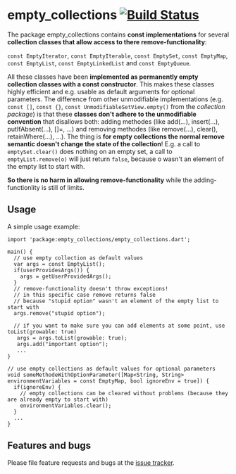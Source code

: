 # empty_collections [![Build Status](https://travis-ci.org/simon-void/empty_collections.svg?branch=master)](https://travis-ci.org/simon-void/empty_collections)

The package empty_collections contains **const implementations** for several **collection classes that allow access
to there remove-functionality**:

`const EmptyIterator`, `const EmptyIterable`, `const EmptySet`, `const EmptyMap`, `const EmptyList`,
`const EmptyLinkedList` and `const EmptyQueue`.

All these classes have been **implemented as permanently empty collection classes with a const constructor**.
This makes these classes highly efficient and e.g. usable as default arguments for optional parameters.
The difference from other unmodifiable implementations (e.g. `const []`, `const {}`, `const UnmodifiableSetView.empty()`
from the *collection package*) is that these **classes don't adhere to the unmodifiable convention** that disallows
both: adding methodes (like add(...), insert(...), putIfAbsent(...), []=, ...) and 
removing methodes (like remove(...), clear(), retainWhere(...), ...).
The thing is **for empty collections the normal remove semantic doesn't change the state of the collection**!
E.g. a call to `emptySet.clear()` does nothing on an empty set,
a call to `emptyList.remove(o)` will just return `false`, because o wasn't an element of the empty list to start with.

**So there is no harm in allowing remove-functionality** while the adding-functionlity is still of limits.

## Usage

A simple usage example:

    import 'package:empty_collections/empty_collections.dart';

    main() {
      // use empty collection as default values
      var args = const EmptyList();
      if(userProvidesArgs()) {
        args = getUserProvidedArgs();
      }
      // remove-functionality doesn't throw exceptions!
      // in this specific case remove returns false
      // because "stupid option" wasn't an element of the empty list to start with
      args.remove("stupid option");
      
      // if you want to make sure you can add elements at some point, use toList(growable: true)
       args = args.toList(growable: true);
       args.add("important option");
       ...
    }
    
    // use empty collections as default values for optional parameters
    void someMethodeWithOptionParameter([Map<String, String> environmentVariables = const EmptyMap, bool ignoreEnv = true]) {
      if(ignoreEnv) {
        // empty collections can be cleared without problems (because they are already empty to start with)
        environmentVariables.clear();
      }
      ...
    }

## Features and bugs

Please file feature requests and bugs at the [issue tracker](https://github.com/simon-void/empty_collections/issues).
